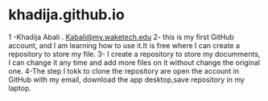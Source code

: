 # khadija.github.io
1 -Khadija Abali . Kabali@my.waketech.edu
2- this is my first GitHub account, and I am learning how to use it.It is free where I can create a repository to store my file.
3- I create a repository to store my documments, I can change it any time and add more files on it without change the original one.
4-The step I tokk to clone the repository are open the account in GitHub with my email, download the app desktop,save repository in my laptop.
